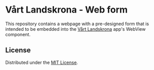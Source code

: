 # Vårt Landskrona - Web form

This repository contains a webpage with a pre-designed form that is intended to be embedded into the [Vårt Landskrona](https://github.com/Landskrona-IT/vart-landskrona-app) app's WebView component.

## License
Distributed under the [MIT License](LICENSE).
